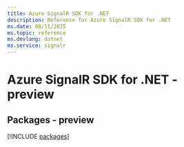```yaml
---
title: Azure SignalR SDK for .NET
description: Reference for Azure SignalR SDK for .NET
ms.date: 08/11/2025
ms.topic: reference
ms.devlang: dotnet
ms.service: signalr
---
```

# Azure SignalR SDK for .NET - preview
## Packages - preview
[!INCLUDE [packages](signalr-index.md)]